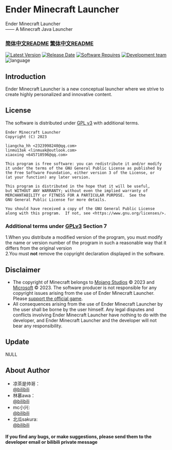 # Ender Minecraft Launcher
Ender Minecraft Launcher<br>
—— A Minecraft Java Launcher

### [简体中文README](README.md) [繁体中文README](README-ch-Traditional.md)

[![Latest Version](https://img.shields.io/badge/Version-v0.0.1.5%20beta-brightgreen)](https://645710596.github.io/EMCL/)
[![Release Date](https://img.shields.io/badge/Release%20Date-2023--02--26-brightgreen)](https://645710596.github.io/EMCL/)
[![Software Requires](https://img.shields.io/badge/Software%20Requires-Java%2017-blue)](https://www.oracle.com/cn/java/technologies/downloads/#java17)
[![Development team](https://img.shields.io/badge/Development%20team-Grass%20Block-yellow)](https://645710596.github.io/EMCL/)
![language](https://img.shields.io/badge/language-Chinese%26English-blueviolet)
## Introduction
Ender Minecraft Launcher is a new conceptual launcher where we strive to create highly personalized and innovative content.

## License
The software is distributed under [GPL v3](https://www.gnu.org/licenses/gpl-3.0.html) with additional terms.

    Ender Minecraft Launcher
    Copyright (C) 2023  
    
    liangcha_hh <2323998240@qq.com>
    linmu13ak <linmuak@outlook.com>
    xiaoxing <645710596@qq.com>

    This program is free software: you can redistribute it and/or modify
    it under the terms of the GNU General Public License as published by
    the Free Software Foundation, either version 3 of the License, or
    (at your function) any later version.

    This program is distributed in the hope that it will be useful,
    but WITHOUT ANY WARRANTY; without even the implied warranty of
    MERCHANTABILITY or FITNESS FOR A PARTICULAR PURPOSE.  See the
    GNU General Public License for more details.

    You should have received a copy of the GNU General Public License
    along with this program.  If not, see <https://www.gnu.org/licenses/>.

### Additional terms under [GPLv3](LICENSE) Section 7
1.When you distribute a modified version of the program, you must modify the name or version number of the program in such a reasonable way that it differs from the original version<br/>
2.You must <b>not</b> remove the copyright declaration displayed in the software.

## Disclaimer
- The copyright of Minecraft belongs to [Mojang Studios](https://account.mojang.com/) © 2023 and [Microsoft](https://www.microsoft.com/) © 2023. The software producer is not responsible for any copyright issues arising from the use of Ender Minecraft Launcher. Please [support the official game](https://www.minecraft.net).
- All consequences arising from the use of Ender Minecraft Launcher by the user shall be borne by the user himself. Any legal disputes and conflicts involving Ender Minecraft Launcher have nothing to do with the developer, and Ender Minecraft Launcher and the developer will not bear any responsibility.

## Update
<!--格式：日期-更新内容
只填写关于启动器UI和BUG修复方面内容-->
NULL

## About Author
- 凉茶是帅哥：<br/>
  [@bilibili](https://space.bilibili.com/676566905) <br/>
- 林慕awa：<br/>
  [@bilibili](https://space.bilibili.com/1757041761) <br/>
- mc小兴:<br/>
  [@bilibili](https://space.bilibili.com/2024358517) <br/>
- 北瓜sakura:<br/>
  [@bilibili](https://space.bilibili.com/524366930) 

#### If you find any bugs, or make suggestions, please send them to the developer email or bilibili private message
